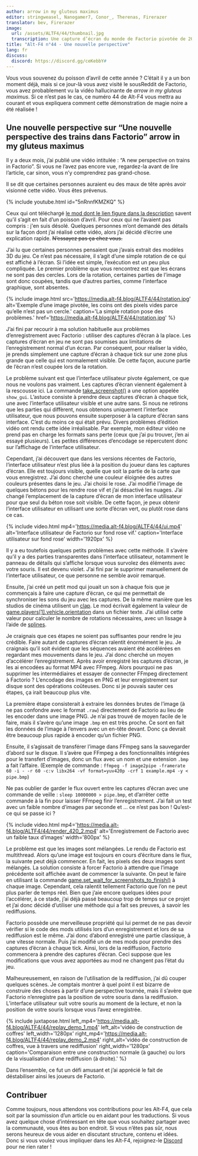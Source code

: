 ```yaml
---
author: arrow in my gluteus maximus
editor: stringweasel, Nanogamer7, Conor_, Therenas, Firerazer
translator: bev, Firerazer
image:
  url: /assets/ALTF4/44/thumbnail.jpg
  transcription: Une capture d’écran du monde de Factorio pivotée de 20 degrés.
title: "Alt-F4 n°44 - Une nouvelle perspective"
lang: fr
discuss:
  discord: https://discord.gg/ceKebbY#
---
```


Vous vous souvenez du poisson d’avril de cette année ? C’était il y a un bon moment déjà, mais si ce jour-là vous avez visité le sousReddit de Factorio, vous avez probablement vu la vidéo hallucinante de *arrow in my gluteus maximus*. Si ce n’est pas le cas, ce numéro 44 de Alt-F4 vous mettra au courant et vous expliquera comment cette démonstration de magie noire a été réalisée !

## Une nouvelle perspective sur “Une nouvelle perspective des trains dans Factorio” <author>arrow in my gluteus maximus</author>

Il y a deux mois, j’ai publié une vidéo intitulée : “A new perspective on trains in Factorio”. Si vous ne l’avez pas encore vue, regardez-la avant de lire l’article, car sinon, vous n’y comprendrez pas grand-chose.

Il se dit que certaines personnes auraient eu des maux de tête après avoir visionné cette vidéo. Vous êtes prévenus.

{% include youtube.html id="5nRnnfKMZKQ" %}

Ceux qui ont téléchargé [le mod dont le lien figure dans la description](https://mods.factorio.com/mod/train_perspective) savent qu’il s’agit en fait d’un poisson d’avril. Pour ceux qui ne l’avaient pas compris : j'en suis désolé. Quelques personnes m’ont demandé des détails sur la façon dont j’ai réalisé cette vidéo, alors j’ai décidé d’écrire une explication rapide. ~~N’essayez pas ça chez vous.~~

J’ai lu que certaines personnes pensaient que j’avais extrait des modèles 3D du jeu. Ce n’est pas nécessaire, il s’agit d’une simple rotation de ce qui est affiché à l’écran. Si l’idée est simple, l’exécution est un peu plus compliquée. Le premier problème que vous rencontrez est que les écrans ne sont pas des cercles. Lors de la rotation, certaines parties de l’image sont donc coupées, tandis que d’autres parties, comme l’interface graphique, sont absentes.

{% include image.html src='https://media.alt-f4.blog/ALTF4/44/rotation.jpg' alt='Exemple d’une image pivotée, les coins ont des pixels vides parce qu’elle n’est pas un cercle.' caption='La simple rotation pose des problèmes.' href='https://media.alt-f4.blog/ALTF4/44/rotation.jpg' %}

J’ai fini par recourir à ma solution habituelle aux problèmes d’enregistrement avec Factorio : utiliser des captures d’écran à la place. Les captures d’écran en jeu ne sont pas soumises aux limitations de l’enregistrement normal d’un écran. Par conséquent, pour réaliser la vidéo, je prends simplement une capture d’écran à chaque tick sur une zone plus grande que celle qui est normalement visible. De cette façon, aucune partie de l’écran n’est coupée lors de la rotation.

Le problème suivant est que l’interface utilisateur pivote également, ce que nous ne voulons pas vraiment. Les captures d’écran viennent également à la rescousse ici. La commande [take_screenshot()](https://lua-api.factorio.com/latest/LuaGameScript.html#LuaGameScript.take_screenshot) a une option appelée `show_gui`. L’astuce consiste à prendre deux captures d’écran à chaque tick, une avec l’interface utilisateur visible et une autre sans. Si nous ne retirons que les parties qui diffèrent, nous obtenons uniquement l’interface utilisateur, que nous pouvons ensuite superposer à la capture d’écran sans interface. C’est du moins ce qui était prévu. Divers problèmes d’édition vidéo ont rendu cette idée irréalisable. Par exemple, mon éditeur vidéo ne prend pas en charge les formats sans perte (ceux que j’ai pu trouver, j’en ai essayé plusieurs). Les petites différences d’encodage se répercutent donc sur l’affichage de l’interface utilisateur.

Cependant, j’ai découvert que dans les versions récentes de Factorio, l’interface utilisateur n’est plus liée à la position du joueur dans les captures d’écran. Elle est toujours visible, quelle que soit la partie de la carte que vous enregistrez. J’ai donc cherché une couleur éloignée des autres couleurs présentes dans le jeu. J’ai choisi le rose. J’ai modifié l’image de quelques bétons pour les rendre rose vif et j’ai désactivé les nuages. J’ai changé l’emplacement de la capture d’écran de mon interface utilisateur pour que seul du béton rose soit visible. De cette façon, je peux obtenir l’interface utilisateur en utilisant une sorte d’écran vert, ou plutôt rose dans ce cas.

{% include video.html mp4='https://media.alt-f4.blog/ALTF4/44/ui.mp4' alt='Interface utilisateur de Factorio sur fond rose vif.' caption='Interface utilisateur sur fond rose' width='1920px' %}

Il y a eu toutefois quelques petits problèmes avec cette méthode. Il s’avère qu’il y a des parties transparentes dans l’interface utilisateur, notamment le panneau de détails qui s’affiche lorsque vous survolez des éléments avec votre souris. Il est devenu violet. J’ai fini par le supprimer manuellement de l’interface utilisateur, ce que personne ne semble avoir remarqué.

Ensuite, j’ai créé un petit mod qui jouait un son à chaque fois que je commençais à faire une capture d’écran, ce qui me permettait de synchroniser les sons du jeu avec les captures. De la même manière que les studios de cinéma utilisent un [clap](https://fr.wikipedia.org/wiki/Clap). Le mod écrivait également la valeur de [game.players[1].vehicle.orientation](https://lua-api.factorio.com/latest/LuaEntity.html#LuaEntity.orientation) dans un fichier texte. J’ai utilisé cette valeur pour calculer le nombre de rotations nécessaires, avec un lissage à l’aide de [splines](https://fr.wikipedia.org/wiki/Spline).

Je craignais que ces étapes ne soient pas suffisantes pour rendre le jeu crédible. Faire autant de captures d’écran ralentit énormément le jeu. Je craignais qu’il soit évident que les séquences avaient été accélérées en regardant mes mouvements dans le jeu. J’ai donc cherché un moyen d’accélérer l’enregistrement. Après avoir enregistré les captures d’écran, je les ai encodées au format MP4 avec FFmpeg. Alors pourquoi ne pas supprimer les intermédiaires et essayer de connecter FFmpeg directement à Factorio ? L’encodage des images en PNG et leur enregistrement sur disque sont des opérations coûteuses. Donc si je pouvais sauter ces étapes, ça irait beaucoup plus vite.

La première étape consisterait à extraire les données brutes de l’image (à ne pas confondre avec le format `.raw`) directement de Factorio au lieu de les encoder dans une image PNG. Je n’ai pas trouvé de moyen facile de le faire, mais il s’avère qu’une image `.bmp` en est très proche. Ce sont en fait les données de l’image à l’envers avec un en-tête devant. Donc ça devrait être beaucoup plus rapide à encoder qu’un fichier PNG.

Ensuite, il s’agissait de transférer l’image dans FFmpeg sans la sauvegarder d’abord sur le disque. Il s’avère que FFmpeg a des fonctionnalités intégrées pour le transfert d’images, donc un flux avec un nom et une extension `.bmp` a fait l’affaire. (Exemple de commande : `ffmpeg -f image2pipe -framerate 60 -i - -r 60 -c:v libx264 -vf format=yuv420p -crf 1 example.mp4 -y < pipe.bmp`)

Ne pas oublier de garder le flux ouvert entre les captures d’écran avec une commande de veille : `sleep 10000000 > pipe.bmp`, et d’arrêter cette commande à la fin pour laisser FFmpeg finir l’enregistrement. J’ai fait un test avec un faible nombre d’images par seconde et … ce n’est pas bon ! Qu’est-ce qui se passe ici ?

{% include video.html mp4='https://media.alt-f4.blog/ALTF4/44/render_420_2.mp4' alt='Enregistrement de Factorio avec un faible taux d’images' width='800px' %}

Le problème est que les images sont mélangées. Le rendu de Factorio est multithread. Alors qu’une image est toujours en cours d’écriture dans le flux, la suivante peut déjà commencer. En fait, les pixels des deux images sont mélangés. La solution consiste à forcer Factorio à attendre que l’image précédente soit affichée avant de commencer la suivante. On peut le faire en utilisant la commande [game.set_wait_for_screenshots_to_finish()](https://lua-api.factorio.com/latest/LuaGameScript.html#LuaGameScript.set_wait_for_screenshots_to_finish) à chaque image. Cependant, cela ralentit tellement Factorio que l’on ne peut plus parler de temps réel. Bien que j’aie encore quelques idées pour l’accélérer, à ce stade, j’ai déjà passé beaucoup trop de temps sur ce projet et j’ai donc décidé d’utiliser une méthode qui a fait ses preuves, à savoir les rediffusions.

Factorio possède une merveilleuse propriété qui lui permet de ne pas devoir vérifier si le code des mods utilisés lors d’un enregistrement et lors de sa rediffusion est le même. J’ai donc d’abord enregistré une partie classique, à une vitesse normale. Puis j’ai modifié un de mes mods pour prendre des captures d’écran à chaque tick. Ainsi, lors de la rediffusion, Factorio commencera à prendre des captures d’écran. Ceci suppose que les modifications que vous avez apportées au mod ne changent pas l’état du jeu.

Malheureusement, en raison de l’utilisation de la rediffusion, j’ai dû couper quelques scènes. Je comptais montrer à quel point il est bizarre de construire des choses à partir d’une perspective tournée, mais il s’avère que Factorio n’enregistre pas la position de votre souris dans la rediffusion. L’interface utilisateur suit votre souris au moment de la lecture, et non la position de votre souris lorsque vous l’avez enregistrée.

{% include juxtapose.html left_mp4='https://media.alt-f4.blog/ALTF4/44/replay_demo_1.mp4' left_alt='vidéo de construction de coffres' left_width='1280px' right_mp4='https://media.alt-f4.blog/ALTF4/44/replay_demo_2.mp4' right_alt='vidéo de construction de coffres, vue à travers une rediffusion' right_width='1280px'
caption='Comparaison entre une construction normale (à gauche) ou lors de la visualisation d’une rediffusion (à droite).' %}

Dans l’ensemble, ce fut un défi amusant et j’ai apprécié le fait de déstabiliser ainsi les joueurs de Factorio.

## Contribuer

Comme toujours, nous attendons vos contributions pour les Alt-F4, que cela soit par la soumission d’un article ou en aidant pour les traductions. Si vous avez quelque chose d’intéressant en tête que vous souhaitez partager avec la communauté, vous êtes au bon endroit. Si vous n’êtes pas sûr, nous serons heureux de vous aider en discutant structure, contenu et idées. Donc si vous voulez vous impliquer dans les Alt-F4, rejoignez-le [Discord](https://discord.gg/nxnCFkb) pour ne rien rater !
